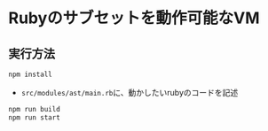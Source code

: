 # Rubyのサブセットを動作可能なVM

## 実行方法
```bash
npm install
```

- `src/modules/ast/main.rb`に、動かしたいrubyのコードを記述
```bash
npm run build
npm run start
```